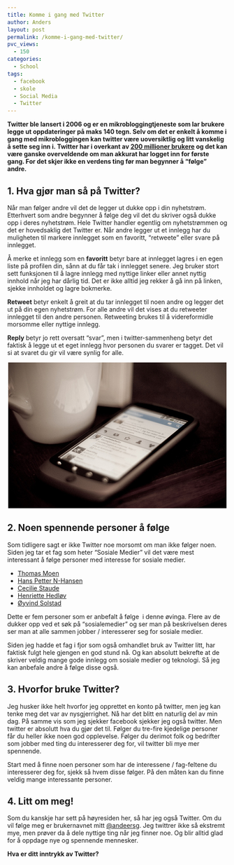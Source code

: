 ```yaml
---
title: Komme i gang med Twitter
author: Anders
layout: post
permalink: /komme-i-gang-med-twitter/
pvc_views:
  - 150
categories:
  - School
tags:
  - facebook
  - skole
  - Social Media
  - Twitter
---
```

**Twitter ble lansert i 2006 og er en mikrobloggingtjeneste som lar brukere legge ut oppdateringer på maks 140 tegn. Selv om det er enkelt å komme i gang med mikrobloggingen kan twitter være uoversiktlig og litt vanskelig å sette seg inn i. Twitter har i overkant av [200 millioner brukere][1] og det kan være ganske overveldende om man akkurat har logget inn for første gang. For det skjer ikke en verdens ting før man begynner å &#8220;følge&#8221; andre.**

## 1. Hva gjør man så på Twitter?

Når man følger andre vil det de legger ut dukke opp i din nyhetstrøm. Etterhvert som andre begynner å følge deg vil det du skriver også dukke opp i deres nyhetstrøm. Hele Twitter handler egentlig om nyhetstrømmen og det er hovedsaklig det Twitter er. Når andre legger ut et innlegg har du muligheten til markere innlegget som en favoritt, &#8220;retweete&#8221; eller svare på innlegget.

Å merke et innlegg som en **favoritt** betyr bare at innlegget lagres i en egen liste på profilen din, sånn at du får tak i innlegget senere. Jeg bruker stort sett funksjonen til å lagre innlegg med nyttige linker eller annet nyttig innhold når jeg har dårlig tid. Det er ikke alltid jeg rekker å gå inn på linken, sjekke innholdet og lagre bokmerke.

**Retweet** betyr enkelt å greit at du tar innlegget til noen andre og legger det ut på din egen nyhetstrøm. For alle andre vil det vises at du retweeter innlegget til den andre personen. Retweeting brukes til å videreformidle morsomme eller nyttige innlegg.

**Reply** betyr jo rett oversatt &#8220;svar&#8221;, men i twitter-sammenheng betyr det faktisk å legge ut et eget innlegg hvor personen du svarer er tagget. Det vil si at svaret du gir vil være synlig for alle.

<p style="text-align: center;">
  <a href="/wp-content/uploads/2011/10/androidTwitter.jpg"><img class="aligncenter size-full wp-image-322" title="Twitter for Android" src="/wp-content/uploads/2011/10/androidTwitter.jpg" alt="Twitter" width="500" height="333" /></a>
</p>

## 2. Noen spennende personer å følge

<!--more-->

Som tidligere sagt er ikke Twitter noe morsomt om man ikke følger noen. Siden jeg tar et fag som heter &#8220;Sosiale Medier&#8221; vil det være mest interessant å følge personer med interesse for sosiale medier.

  * [Thomas Moen][2]
  * [Hans Petter N-Hansen][3]
  * [Cecilie Staude][4]
  * [Henriette Hedløv][5]
  * [Øyvind Solstad][6]

Dette er fem personer som er anbefalt å følge  i denne øvinga. Flere av de dukker opp ved et søk på &#8220;sosialemedier&#8221; og ser man på beskrivelsen deres ser man at alle sammen jobber / interesserer seg for sosiale medier.

Siden jeg hadde et fag i fjor som også omhandlet bruk av Twitter litt, har faktisk fulgt hele gjengen en god stund nå. Og kan absolutt bekrefte at de skriver veldig mange gode innlegg om sosiale medier og teknologi. Så jeg kan anbefale andre å følge disse også.

## 3. Hvorfor bruke Twitter?

Jeg husker ikke helt hvorfor jeg opprettet en konto på twitter, men jeg kan tenke meg det var av nysgjerrighet. Nå har det blitt en naturlig del av min dag. På samme vis som jeg sjekker facebook sjekker jeg også twitter. Men twitter er absolutt hva du gjør det til. Følger du tre-fire kjedelige personer får du heller ikke noen god opplevelse. Følger du derimot folk og bedrifter som jobber med ting du interesserer deg for, vil twitter bli mye mer spennende.

Start med å finne noen personer som har de interessene / fag-feltene du interesserer deg for, sjekk så hvem disse følger. På den måten kan du finne veldig mange interessante personer.

## 4. Litt om meg!

Som du kanskje har sett på høyresiden her, så har jeg også Twitter. Om du vil følge meg er brukernavnet mitt [@andeersg][7]. Jeg twittrer ikke så ekstremt mye, men prøver da å dele nyttige ting når jeg finner noe. Og blir alltid glad for å oppdage nye og spennende mennesker.

**Hva er ditt inntrykk av Twitter?**

 [1]: http://socialtimes.com/200-million-twitter-accounts-but-how-many-are-active_b36952 "200 millioner brukere"
 [2]: http://twitter.com/thomasmoen "Thomas Moen"
 [3]: http://twitter.com/hpnhansen "Hans Petter N-Hansen"
 [4]: http://twitter.com/ceciliestaude "Cecilie Staude"
 [5]: http://twitter.com/henriettehedlov "Henriette Hedløv"
 [6]: http://twitter.com/osol "Øyvind Solstad"
 [7]: http://twitter.com/andeersg "Anders Grendstadbakk"